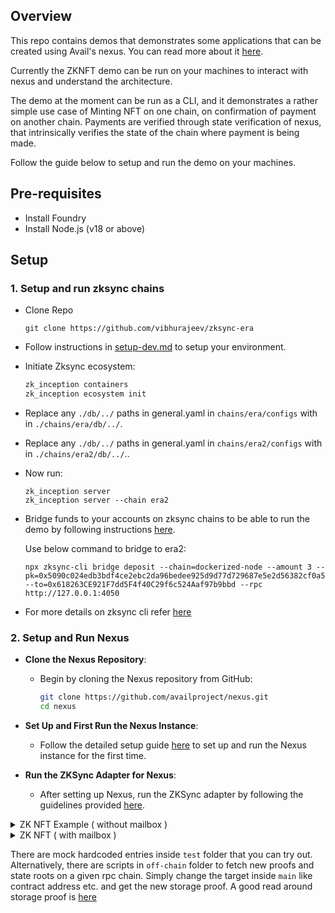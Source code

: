 ## Overview

This repo contains demos that demonstrates some applications that can be created using Avail's nexus. You can read more about it [here](https://blog.availproject.org/avail-nexus-upgrade-enabling-crosschain-liquidity-at-scale/).

Currently the ZKNFT demo can be run on your machines to interact with nexus and understand the architecture.

The demo at the moment can be run as a CLI, and it demonstrates a rather simple use case of Minting NFT on one chain, on confirmation of payment on another chain. Payments are verified through state verification of nexus, that intrinsically verifies the state of the chain where payment is being made.

Follow the guide below to setup and run the demo on your machines.

## Pre-requisites

- Install Foundry
- Install Node.js (v18 or above)

## Setup

### 1. Setup and run zksync chains

- Clone Repo
  ```
  git clone https://github.com/vibhurajeev/zksync-era
  ```
- Follow instructions in [setup-dev.md](https://github.com/vibhurajeev/zksync-era/blob/main/docs/guides/setup-dev.md) to setup your environment.

- Initiate Zksync ecosystem:

  ```zsh
  zk_inception containers
  zk_inception ecosystem init
  ```

- Replace any `./db/../` paths in general.yaml in `chains/era/configs` with in `./chains/era/db/../`.
- Replace any `./db/../` paths in general.yaml in `chains/era2/configs` with in `./chains/era2/db/../`..

- Now run:

  ```
  zk_inception server
  zk_inception server --chain era2
  ```

- Bridge funds to your accounts on zksync chains to be able to run the demo by following instructions [here](https://github.com/vibhurajeev/zksync-era/blob/main/docs/guides/advanced/02_deposits.md).

  Use below command to bridge to era2:

  ```
  npx zksync-cli bridge deposit --chain=dockerized-node --amount 3 --pk=0x5090c024edb3bdf4ce2ebc2da96bedee925d9d77d729687e5e2d56382cf0a5a6 --to=0x618263CE921F7dd5F4f40C29f6c524Aaf97b9bbd --rpc http://127.0.0.1:4050
  ```

- For more details on zksync cli refer [here](https://github.com/vibhurajeev/zksync-era/blob/main/zk_toolbox/README.md)

### 2. Setup and Run Nexus

- **Clone the Nexus Repository**:

  - Begin by cloning the Nexus repository from GitHub:
    ```bash
    git clone https://github.com/availproject/nexus.git
    cd nexus
    ```

- **Set Up and First Run the Nexus Instance**:

  - Follow the detailed setup guide [here](https://github.com/availproject/nexus/blob/main/docs/development/1_getting_started.md) to set up and run the Nexus instance for the first time.

- **Run the ZKSync Adapter for Nexus**:
  - After setting up Nexus, run the ZKSync adapter by following the guidelines provided [here](https://github.com/availproject/nexus/blob/main/docs/development/2_zksync_example.md).

<details>
  <summary>ZK NFT Example ( without mailbox )</summary>

### 3. Contract Deployment:

#### Automatic

```
chmod +x deploy.sh
./deploy.sh
```

#### Manual

If you prefer a more manual approach, you can follow the guidelines below:

- Deploy relevant contracts on origin chain and the JMT verifier library on recipient chain:

  ```
  npx hardhat run scripts/3_zksync.ts --network zksync
  npx hardhat run scripts/5_jmt.ts --network zksync2 (This needs to be done only the first time.)
  ```

- After this use the address of the deployed JMT and update inside `hardhat.config.ts` inside zksolc: `JellyfishMerkleTreeVerifier` address with new one deployed in the last step.

- Finally run the below command to deploy remaining contracts on recipient chain.

  ```
  npx hardhat run scripts/4_zksync2.ts --network zksync2
  ```

## Test

To run tests with values pre-populated ( or new ones by running the rust scripts above ):

`forge test`

## Running the demo

You can choose to use a CLI to test the flow, or alternatively run the frontend demo. Below are instructions for both.

### Frontend

- Go to nft ui directory

  ```
  cd frontend/nft-ui
  ```

- Install npm modules and run the frontend.

  ```
  npm install
  npm run dev
  ```

- Go to payments ui directory

  ```
  cd frontend/payments-ui
  ```

- Install npm modules and run the frontend.

  ```
  npm install
  npm run dev
  ```

The demo should be running [here](http://localhost:3000/).

### CLI

- If you choose to run the script instead first copy the env:

  ```
  cp .env.example .env   // fill all the variables
  cd off-chain/zknft/
  touch src/config.ts
  ```

Now you are ready to pay on one chain and get nft on another using nexus:

```
ts-node ./src/index.ts
```

</details>

<details>
<summary>ZK NFT ( with mailbox )</summary>

### 3. Contract Deployment:

#### Automatic

```
chmod +x deploy-mailbox.sh
./deploy-mailbox.sh
```

## Running the demo

You can choose to use a CLI to test the flow. Below are instructions for both.

### CLI

- If you choose to run the script instead first copy the env:

  ```
  cd off-chain/zknft-mailbox/  // Open index.ts and update the constants if required
  npm run build
  npm run start
  ```

Now you are ready to pay on one chain and get nft on another using nexus:

```
ts-node ./src/index.ts
```

</details>

There are mock hardcoded entries inside `test` folder that you can try out.
Alternatively, there are scripts in `off-chain` folder to fetch new proofs and state roots on a given rpc chain. Simply change the target inside `main` like contract address etc. and get the new storage proof.
A good read around storage proof is [here](https://coinsbench.com/solidity-layout-and-access-of-storage-variables-simply-explained-1ce964d7c738)
